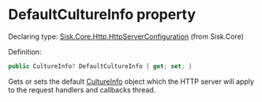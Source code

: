 <!--

Copyrights 2023 Sisk Framework - CypherPotato
Published under MIT license

!!! DO NOT EDIT THIS FILE !!!
This file was generated by a tool in the Sisk package. To edit the information in this documentation,
edit the XML documentation present in the Sisk source code.

-->


# DefaultCultureInfo property

Declaring type: [Sisk.Core.Http.HttpServerConfiguration](/read?q=/contents/spec/Sisk.Core.Http.HttpServerConfiguration.md) (from Sisk.Core)


Definition:

```cs
public CultureInfo? DefaultCultureInfo { get; set; }
```

Gets or sets the default <a href="https://learn.microsoft.com/en-us/dotnet/api/System.Globalization.CultureInfo">CultureInfo</a> object which the HTTP server will apply to the request handlers and callbacks thread.

